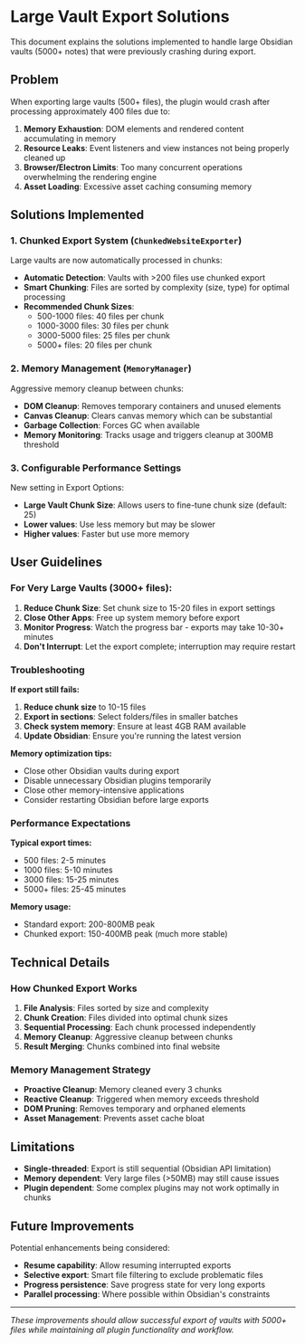 # Large Vault Export Solutions

This document explains the solutions implemented to handle large Obsidian vaults (5000+ notes) that were previously crashing during export.

## Problem

When exporting large vaults (500+ files), the plugin would crash after processing approximately 400 files due to:

1. **Memory Exhaustion**: DOM elements and rendered content accumulating in memory
2. **Resource Leaks**: Event listeners and view instances not being properly cleaned up  
3. **Browser/Electron Limits**: Too many concurrent operations overwhelming the rendering engine
4. **Asset Loading**: Excessive asset caching consuming memory

## Solutions Implemented

### 1. Chunked Export System (`ChunkedWebsiteExporter`)

Large vaults are now automatically processed in chunks:

- **Automatic Detection**: Vaults with >200 files use chunked export
- **Smart Chunking**: Files are sorted by complexity (size, type) for optimal processing
- **Recommended Chunk Sizes**:
  - 500-1000 files: 40 files per chunk
  - 1000-3000 files: 30 files per chunk  
  - 3000-5000 files: 25 files per chunk
  - 5000+ files: 20 files per chunk

### 2. Memory Management (`MemoryManager`)

Aggressive memory cleanup between chunks:

- **DOM Cleanup**: Removes temporary containers and unused elements
- **Canvas Cleanup**: Clears canvas memory which can be substantial
- **Garbage Collection**: Forces GC when available
- **Memory Monitoring**: Tracks usage and triggers cleanup at 300MB threshold

### 3. Configurable Performance Settings

New setting in Export Options:
- **Large Vault Chunk Size**: Allows users to fine-tune chunk size (default: 25)
- **Lower values**: Use less memory but may be slower
- **Higher values**: Faster but use more memory

## User Guidelines

### For Very Large Vaults (3000+ files):

1. **Reduce Chunk Size**: Set chunk size to 15-20 files in export settings
2. **Close Other Apps**: Free up system memory before export
3. **Monitor Progress**: Watch the progress bar - exports may take 10-30+ minutes
4. **Don't Interrupt**: Let the export complete; interruption may require restart

### Troubleshooting

**If export still fails:**

1. **Reduce chunk size** to 10-15 files
2. **Export in sections**: Select folders/files in smaller batches
3. **Check system memory**: Ensure at least 4GB RAM available
4. **Update Obsidian**: Ensure you're running the latest version

**Memory optimization tips:**

- Close other Obsidian vaults during export
- Disable unnecessary Obsidian plugins temporarily
- Close other memory-intensive applications
- Consider restarting Obsidian before large exports

### Performance Expectations

**Typical export times:**
- 500 files: 2-5 minutes
- 1000 files: 5-10 minutes  
- 3000 files: 15-25 minutes
- 5000+ files: 25-45 minutes

**Memory usage:**
- Standard export: 200-800MB peak
- Chunked export: 150-400MB peak (much more stable)

## Technical Details

### How Chunked Export Works

1. **File Analysis**: Files sorted by size and complexity
2. **Chunk Creation**: Files divided into optimal chunk sizes
3. **Sequential Processing**: Each chunk processed independently
4. **Memory Cleanup**: Aggressive cleanup between chunks
5. **Result Merging**: Chunks combined into final website

### Memory Management Strategy

- **Proactive Cleanup**: Memory cleaned every 3 chunks
- **Reactive Cleanup**: Triggered when memory exceeds threshold
- **DOM Pruning**: Removes temporary and orphaned elements
- **Asset Management**: Prevents asset cache bloat

## Limitations

- **Single-threaded**: Export is still sequential (Obsidian API limitation)
- **Memory dependent**: Very large files (>50MB) may still cause issues
- **Plugin dependent**: Some complex plugins may not work optimally in chunks

## Future Improvements

Potential enhancements being considered:

- **Resume capability**: Allow resuming interrupted exports
- **Selective export**: Smart file filtering to exclude problematic files
- **Progress persistence**: Save progress state for very long exports
- **Parallel processing**: Where possible within Obsidian's constraints

---

*These improvements should allow successful export of vaults with 5000+ files while maintaining all plugin functionality and workflow.*
